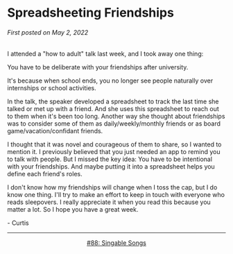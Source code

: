 # Spreadsheeting Friendships

###### First posted on May 2, 2022

I attended a "how to adult" talk last week, and I took away one thing:

You have to be deliberate with your friendships after university.

It's because when school ends, you no longer see people naturally over internships or school activities.

In the talk, the speaker developed a spreadsheet to track the last time she talked or met up with a friend. And she uses this spreadsheet to reach out to them when it's been too long. Another way she thought about friendships was to consider some of them as daily/weekly/monthly friends or as board game/vacation/confidant friends.

I thought that it was novel and courageous of them to share, so I wanted to mention it. I previously believed that you just needed an app to remind you to talk with people. But I missed the key idea: You have to be intentional with your friendships. And maybe putting it into a spreadsheet helps you define each friend's roles.

I don't know how my friendships will change when I toss the cap, but I do know one thing. I'll try to make an effort to keep in touch with everyone who reads sleepovers. I really appreciate it when you read this because you matter a lot. So I hope you have a great week.

\- Curtis

<!--START OF FOOTER-->
<hr style="margin-top:9px;height:1px;border: 0;background-image: linear-gradient(to right, rgba(0, 0, 0, 0.0), rgba(0, 0, 0, 0.5),rgba(0, 0, 0, 0.0));">
<!--START OF ISSUE NAVIGATION LINKS-->
<p align="center"><a href='088_singable_songs.md'>#88: Singable Songs</a></p>
<!--START OF ISSUE NAVIGATION LINKS-->
<!--END OF FOOTER-->
